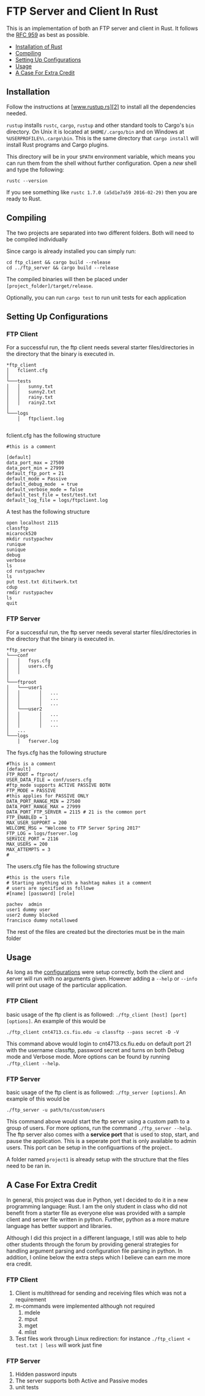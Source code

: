 # FTP Server and Client In Rust

This is an implementation of both an FTP server and client in Rust. It follows the [RFC 959][1] as best as possible.


* [Installation of Rust](#installation)
* [Compiling](#compiling)
* [Setting Up Configurations](#setting-up-configurations)
* [Usage](#usage)
* [A Case For Extra Credit](#a-case-for-extra-credit)

## Installation

Follow the instructions at [www.rustup.rs][2] to install all the dependencies needed.

`rustup` installs `rustc`, `cargo`, `rustup` and other standard tools
to Cargo's `bin` directory. On Unix it is located at
`$HOME/.cargo/bin` and on Windows at `%USERPROFILE%\.cargo\bin`. This
is the same directory that `cargo install` will install Rust programs
and Cargo plugins.

This directory will be in your `$PATH` environment variable, which
means you can run them from the shell without further
configuration. Open a *new* shell and type the following:

```
rustc --version
```

If you see something like `rustc 1.7.0 (a5d1e7a59 2016-02-29)` then
you are ready to Rust. 


## Compiling

The two projects are separated into two different folders. Both will need to be compiled individually

Since cargo is already installed you can simply run:

```
cd ftp_client && cargo build --release
cd ../ftp_server && cargo build --release
```

The compiled binaries will then be placed under  `[project_folder]/target/release`.

Optionally, you can run `cargo test` to run unit tests for each application


## Setting Up Configurations

### FTP Client

For a successful run, the ftp client needs several starter files/directories in the directory that the binary is executed in. 
```
*ftp_client
│   fclient.cfg
│
└───tests
│   │   sunny.txt
│   │   sunny2.txt
│   │   rainy.txt
│   │   rainy2.txt
│   
└───logs
    │   ftpclient.log
        
```
fclient.cfg has the following structure

```
#this is a comment

[default]
data_port_max = 27500
data_port_min = 27999
default_ftp_port = 21
default_mode = Passive 
default_debug_mode  = true
default_verbose_mode = false
default_test_file = test/test.txt
default_log_file = logs/ftpclient.log
```
A test has the following structure
  
```
open localhost 2115
classftp
micarock520
mkdir rustypachev
runique
sunique
debug
verbose
ls
cd rustypachev
ls
put test.txt dititwork.txt
cdup
rmdir rustypachev
ls
quit
```
 

### FTP Server

For a successful run, the ftp server needs several starter files/directories in the directory that the binary is executed in. 
```
*ftp_server
└───conf
│   │   fsys.cfg
│   │   users.cfg
│   │
│   
└───ftproot
│   └───user1
│   │       │   ...
│   │       │   ...
│   │       │   ...
│   └───user2
│   │       │   ...
│   │       │   ...
│   │       │   ...
│   ...
└───logs
    │   fserver.log
```

The fsys.cfg has the following structure
```
#This is a comment
[default]
FTP_ROOT = ftproot/
USER_DATA_FILE = conf/users.cfg 
#ftp_mode supports ACTIVE PASSIVE BOTH 
FTP_MODE = PASSIVE 
#this applies for PASSIVE ONLY 
DATA_PORT_RANGE_MIN = 27500
DATA_PORT_RANGE_MAX = 27999
DATA_PORT_FTP_SERVER = 2115 # 21 is the common port 
FTP_ENABLED = 1 
MAX_USER_SUPPORT = 200
WELCOME_MSG = "Welcome to FTP Server Spring 2017" 
FTP_LOG = logs/fserver.log
SERVICE_PORT = 2116
MAX_USERS = 200
MAX_ATTEMPTS = 3
#

```

The users.cfg file has the following structure

```
#this is the users file
# Starting anything with a hashtag makes it a comment
# users are specified as followe
#[name] [password] [role]

pachev  admin
user1 dummy user
user2 dummy blocked
francisco dummy notallowed
```
The rest of the files are created but the directories must be in the main folder

## Usage

As long as the [configurations](setting-up-configurations) were setup correctly, both the client and server will 
run with no arguments given. However adding a `--help` or `--info` will print out usage of the particular application.

### FTP Client

basic usage of the ftp client is as followed: `./ftp_client [host] [port] [options]`. An example of this would be 

`./ftp_client cnt4713.cs.fiu.edu -u classftp --pass secret -D -V`

This command above would login to cnt4713.cs.fiu.edu on default port 21 with the username classftp, password secret and 
turns on both Debug mode and Verbose mode. More options can be found by running `./ftp_client --help`.

### FTP Server

basic usage of the ftp client is as followed: `./ftp_server [options]`. An example of this would be 

`./ftp_server -u path/to/custom/users`

This command above would start the ftp server using a custom path to a group of users. For more options,
run the command `./ftp_server --help`. The ftp server also comes with a __service port__ that is used
to stop, start, and pause the application. This is a seperate port that is only available to admin users. 
This port can be setup in the configuartions of the project.. 

A folder named `project1` is already setup with the structure that the files need to be ran in.



## A Case For Extra Credit

In general, this project was due in Python, yet I decided to do it in a new programming language: Rust. I am the only
student in class who did not benefit from a starter file as everyone else was provided with a sample client and server
file written in python. Further, python as a more mature language has better support and libraries. 

Although I did this project in a different language, I still was able to help other students through the forum by 
providing general strategies for handling argument parsing and configuration file parsing in python. In addition, I 
online below the extra steps which I believe can earn me more era credit. 

### FTP Client

1. Client is multithread for sending and receiving files which was not a requirement
2. m-commands were implemented although not required
    1. mdele
    2. mput
    3. mget
    4. mlist
3. Test files work through Linux redirection: for instance `./ftp_client < test.txt | less` will work just fine

### FTP Server

1. Hidden password inputs 
2. The server supports both Active and Passive modes
3. unit tests


[1]: https://www.ietf.org/rfc/rfc959.txt
[2]: https://www.rustup.rs

